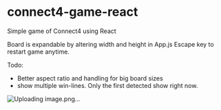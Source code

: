 # connect4-game-react
Simple game of Connect4 using React

Board is expandable by altering width and height in App.js
Escape key to restart game anytime.

Todo:
* Better aspect ratio and handling for big board sizes
* show multiple win-lines. Only the first detected show right now.

![Uploading image.png…]()
